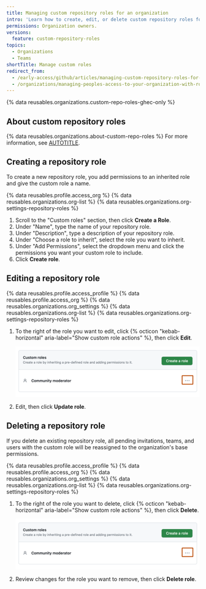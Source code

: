 ```yaml
---
title: Managing custom repository roles for an organization
intro: 'Learn how to create, edit, or delete custom repository roles for your organization.'
permissions: Organization owners.
versions:
  feature: custom-repository-roles
topics:
  - Organizations
  - Teams
shortTitle: Manage custom roles
redirect_from:
  - /early-access/github/articles/managing-custom-repository-roles-for-an-organization
  - /organizations/managing-peoples-access-to-your-organization-with-roles/managing-custom-repository-roles-for-an-organization
---
```


{% data reusables.organizations.custom-repo-roles-ghec-only %}

## About custom repository roles

{% data reusables.organizations.about-custom-repo-roles %} For more information, see [AUTOTITLE](/organizations/managing-user-access-to-your-organizations-repositories/managing-repository-roles/about-custom-repository-roles).

## Creating a repository role

To create a new repository role, you add permissions to an inherited role and give the custom role a name.

{% data reusables.profile.access_org %}
{% data reusables.organizations.org-list %}
{% data reusables.organizations.org-settings-repository-roles %}
1. Scroll to the "Custom roles" section, then click **Create a Role**.
1. Under "Name", type the name of your repository role.
1. Under "Description", type a description of your repository role.
1. Under "Choose a role to inherit", select the role you want to inherit.
1. Under "Add Permissions", select the dropdown menu and click the permissions you want your custom role to include.
1. Click **Create role**.

## Editing a repository role

{% data reusables.profile.access_profile %}
{% data reusables.profile.access_org %}
{% data reusables.organizations.org_settings %}
{% data reusables.organizations.org-list %}
{% data reusables.organizations.org-settings-repository-roles %}
1. To the right of the role you want to edit, click {% octicon "kebab-horizontal" aria-label="Show custom role actions" %}, then click **Edit**.

   ![Screenshot of the list of custom roles for an organization. To the right of a role, a kebab icon is outlined in dark orange.](/assets/images/help/organizations/repository-role-edit-setting.png)
1. Edit, then click **Update role**.

## Deleting a repository role

If you delete an existing repository role, all pending invitations, teams, and users with the custom role will be reassigned to the organization's base permissions.

{% data reusables.profile.access_profile %}
{% data reusables.profile.access_org %}
{% data reusables.organizations.org_settings %}
{% data reusables.organizations.org-list %}
{% data reusables.organizations.org-settings-repository-roles %}
1. To the right of the role you want to delete, click {% octicon "kebab-horizontal" aria-label="Show custom role actions" %}, then click **Delete**.

   ![Screenshot of the list of custom roles for an organization. To the right of a role, a kebab icon is outlined in dark orange.](/assets/images/help/organizations/repository-role-edit-setting.png)
1. Review changes for the role you want to remove, then click **Delete role**.
